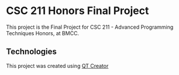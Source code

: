 # CSC 211 Honors Final Project

This project is the Final Project for CSC 211 - Advanced Programming Techniques Honors, at BMCC.

## Technologies

This project was created using [QT Creator](https://doc.qt.io/qtcreator/creator-how-to-install.html)
